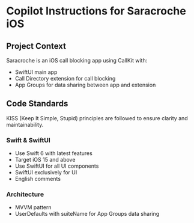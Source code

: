 # Copilot Instructions for Saracroche iOS

## Project Context
Saracroche is an iOS call blocking app using CallKit with:
- SwiftUI main app
- Call Directory extension for call blocking
- App Groups for data sharing between app and extension

## Code Standards

KISS (Keep It Simple, Stupid) principles are followed to ensure clarity and maintainability.

### Swift & SwiftUI
- Use Swift 6 with latest features
- Target iOS 15 and above
- Use SwiftUI for all UI components
- SwiftUI exclusively for UI
- English comments

### Architecture
- MVVM pattern
- UserDefaults with suiteName for App Groups data sharing
